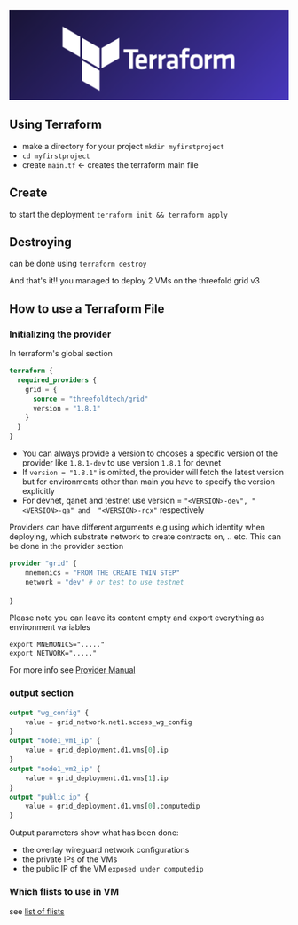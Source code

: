 ![ ](./advanced/img//terraform_.png)

## Using Terraform

- make a directory for your project `mkdir myfirstproject`
- `cd myfirstproject`
- create `main.tf` <- creates the terraform main file

## Create

to start the deployment `terraform init && terraform apply`

## Destroying

can be done using `terraform destroy`

And that's it!! you managed to deploy 2 VMs on the threefold grid v3

## How to use a Terraform File

### Initializing the provider

In terraform's global section

```terraform
terraform {
  required_providers {
    grid = {
      source = "threefoldtech/grid"
      version = "1.8.1"
    }
  }
}

```

- You can always provide a version to chooses a specific version of the provider like `1.8.1-dev` to use version `1.8.1` for devnet
- If `version = "1.8.1"` is omitted, the provider will fetch the latest version but for environments other than main you have to specify the version explicitly
- For devnet, qanet and testnet use version = `"<VERSION>-dev", "<VERSION>-qa" and  "<VERSION>-rcx"` respectively

Providers can have different arguments e.g using which identity when deploying, which substrate network to create contracts on, .. etc. This can be done in the provider section

```terraform
provider "grid" {
    mnemonics = "FROM THE CREATE TWIN STEP"
    network = "dev" # or test to use testnet

}
```

Please note you can leave its content empty and export everything as environment variables

```
export MNEMONICS="....."
export NETWORK="....."

```

For more info see [Provider Manual](./advanced/terraform_provider.md)

### output section

```terraform
output "wg_config" {
    value = grid_network.net1.access_wg_config
}
output "node1_vm1_ip" {
    value = grid_deployment.d1.vms[0].ip
}
output "node1_vm2_ip" {
    value = grid_deployment.d1.vms[1].ip
}
output "public_ip" {
    value = grid_deployment.d1.vms[0].computedip
}

```

Output parameters show what has been done:

- the overlay wireguard network configurations
- the private IPs of the VMs
- the public IP of the VM `exposed under computedip`

### Which flists to use in VM

see [list of flists](../manual3_iac/grid3_supported_flists.md)
